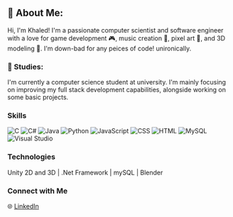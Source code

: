 ## 👋 About Me:
Hi, I'm Khaled! I'm a passionate computer scientist and software engineer with a love for game development 🎮, music creation 🎵, pixel art 🎨, and 3D modeling 🚀. I'm down-bad for any peices of code! unironically.
### 🧬 Studies:
I'm currently a computer science student at university. I'm mainly focusing on improving my full stack development capabilities, alongside working on some basic projects.
### Skills
![C](https://img.shields.io/badge/C-00599C?style=for-the-badge&logo=c&logoColor=white)
![C#](https://img.shields.io/badge/C%23-239120?style=for-the-badge&logo=c-sharp&logoColor=white)
![Java](https://img.shields.io/badge/Java-007396?style=for-the-badge&logo=java&logoColor=white)
![Python](https://img.shields.io/badge/Python-3776AB?style=for-the-badge&logo=python&logoColor=white)
![JavaScript](https://img.shields.io/badge/JavaScript-F7DF1E?style=for-the-badge&logo=javascript&logoColor=black)
![CSS](https://img.shields.io/badge/CSS-1572B6?style=for-the-badge&logo=css3&logoColor=white)
![HTML](https://img.shields.io/badge/HTML-E34F26?style=for-the-badge&logo=html5&logoColor=white)
![MySQL](https://img.shields.io/badge/MySQL-4479A1?style=for-the-badge&logo=mysql&logoColor=white)
![Visual Studio](https://img.shields.io/badge/Visual_Studio-5C2D91?style=for-the-badge&logo=visual-studio&logoColor=white)
### Technologies
Unity 2D and 3D | .Net Framework | mySQL | Blender
### Connect with Me
🌐 [LinkedIn](https://www.linkedin.com/in/djeffalkhaled/)










